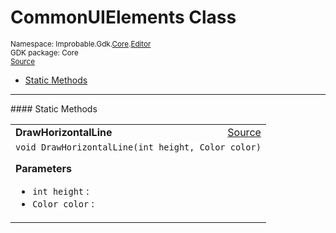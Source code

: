 
# CommonUIElements Class
<sup>
Namespace: Improbable.Gdk.<a href="{{urlRoot}}/api/core-index">Core</a>.<a href="{{urlRoot}}/api/core/editor-index">Editor</a><br/>
GDK package: Core<br/>
<a href="https://www.github.com/spatialos/gdk-for-unity/blob/6689e30/workers/unity/Packages/io.improbable.gdk.core/Editor/CommonUIElements.cs/#L6">Source</a>
<style>
a code {
                    padding: 0em 0.25em!important;
}
code {
                    background-color: #ffffff!important;
}
</style>
</sup>
<nav id="pageToc" class="page-toc"><ul><li><a href="#static-methods">Static Methods</a>
</ul></nav>











</p>
<hr style="width:100%; border-top-color:#d8d8d8" />
#### Static Methods


</p>




<table width="100%">
    <tr>
        <td style="border-right:none"><b>DrawHorizontalLine</b></td>
        <td style="border-left:none; text-align:right"><a href="https://www.github.com/spatialos/gdk-for-unity/blob/6689e30/workers/unity/Packages/io.improbable.gdk.core/Editor/CommonUIElements.cs/#L8">Source</a></td>
    </tr>
    <tr>
        <td colspan="2">
<code>void DrawHorizontalLine(int height, Color color)</code></p>



</p>

<b>Parameters</b>

<ul>
<li><code>int height</code> : </li>
<li><code>Color color</code> : </li>
</ul>





</td>
    </tr>
</table>







